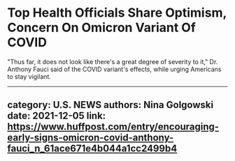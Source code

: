 # Top Health Officials Share Optimism, Concern On Omicron Variant Of COVID

"Thus far, it does not look like there's a great degree of severity to it," Dr. Anthony Fauci said of the COVID variant's effects, while urging Americans to stay vigilant.

---
category: U.S. NEWS
authors: Nina Golgowski
date: 2021-12-05
link: https://www.huffpost.com/entry/encouraging-early-signs-omicron-covid-anthony-fauci_n_61ace671e4b044a1cc2499b4
---
